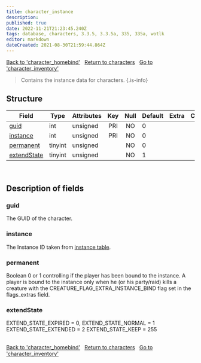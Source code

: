 ```yaml
---
title: character_instance
description: 
published: true
date: 2022-11-21T21:23:45.240Z
tags: database, characters, 3.3.5, 3.3.5a, 335, 335a, wotlk
editor: markdown
dateCreated: 2021-08-30T21:59:44.864Z
---
```


<a href="https://trinitycore.info/en/database/335/characters/character_homebind" class="mt-5 v-btn v-btn--depressed v-btn--flat v-btn--outlined theme--light v-size--default darkblue--text text--lighten-3"><span class="v-btn__content"><i aria-hidden="true" class="v-icon notranslate v-icon--left mdi mdi-arrow-left theme--light"></i><span>Back to 'character_homebind'</span></span></a>&nbsp;&nbsp;&nbsp;<a href="https://trinitycore.info/en/database/335/characters/home" class="mt-5 v-btn v-btn--depressed v-btn--flat v-btn--outlined theme--light v-size--default darkblue--text text--lighten-3"><span class="v-btn__content"><i aria-hidden="true" class="v-icon notranslate v-icon--left mdi mdi-home-outline theme--light"></i><span>Return to characters</span></span></a>&nbsp;&nbsp;&nbsp;<a href="https://trinitycore.info/en/database/335/characters/character_inventory" class="mt-5 v-btn v-btn--depressed v-btn--flat v-btn--outlined theme--light v-size--default darkblue--text text--lighten-3"><span class="v-btn__content"><span>Go to 'character_inventory'</span><i aria-hidden="true" class="v-icon notranslate v-icon--right mdi mdi-arrow-right theme--light"></i></span></a>

> Contains the instance data for characters.
{.is-info}


## Structure

| Field | Type | Attributes | Key | Null | Default | Extra | Comment |
| --- | --- | --- | :---: | :---: | --- | --- | --- |
| [guid](#guid) | int | unsigned | PRI | NO | 0 |  |  |
| [instance](#instance) | int | unsigned | PRI | NO | 0 |  |  |
| [permanent](#permanent) | tinyint | unsigned |  | NO | 0 |  |  |
| [extendState](#extendstate) | tinyint | unsigned |  | NO | 1 |  |  |
&nbsp;
## Description of fields

### guid
The GUID of the character.
&nbsp;

### instance
The Instance ID taken from [instance table](/database/335/characters/instance).
&nbsp;

### permanent
Boolean 0 or 1 controlling if the player has been bound to the instance. 
A player is bound to the instance only when he (or his party/raid) kills a creature with the CREATURE_FLAG_EXTRA_INSTANCE_BIND flag set in the flags_extras field.
&nbsp;

### extendState
EXTEND_STATE_EXPIRED  =   0,
EXTEND_STATE_NORMAL   =   1
EXTEND_STATE_EXTENDED =   2
EXTEND_STATE_KEEP     = 255  
&nbsp;

<a href="https://trinitycore.info/en/database/335/characters/character_homebind" class="mt-5 v-btn v-btn--depressed v-btn--flat v-btn--outlined theme--light v-size--default darkblue--text text--lighten-3"><span class="v-btn__content"><i aria-hidden="true" class="v-icon notranslate v-icon--left mdi mdi-arrow-left theme--light"></i><span>Back to 'character_homebind'</span></span></a>&nbsp;&nbsp;&nbsp;<a href="https://trinitycore.info/en/database/335/characters/home" class="mt-5 v-btn v-btn--depressed v-btn--flat v-btn--outlined theme--light v-size--default darkblue--text text--lighten-3"><span class="v-btn__content"><i aria-hidden="true" class="v-icon notranslate v-icon--left mdi mdi-home-outline theme--light"></i><span>Return to characters</span></span></a>&nbsp;&nbsp;&nbsp;<a href="https://trinitycore.info/en/database/335/characters/character_inventory" class="mt-5 v-btn v-btn--depressed v-btn--flat v-btn--outlined theme--light v-size--default darkblue--text text--lighten-3"><span class="v-btn__content"><span>Go to 'character_inventory'</span><i aria-hidden="true" class="v-icon notranslate v-icon--right mdi mdi-arrow-right theme--light"></i></span></a>

